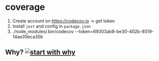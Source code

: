 # coverage
1. Create account on https://codecov.io -> get token 
2. Install `jest` and config in `package.json`
3. ./node_modules/.bin/codecov --token=69303ab8-be30-402b-8519-14ae35bca35b
## Why? [![start with why](https://img.shields.io/badge/start%20with-why%3F-brightgreen.svg?style=flat)](http://www.ted.com/talks/simon_sinek_how_great_leaders_inspire_action)
